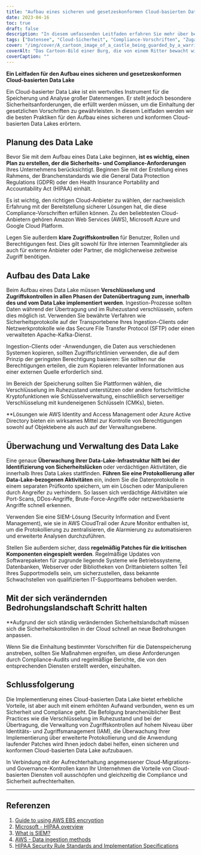 ```yaml
---
title: "Aufbau eines sicheren und gesetzeskonformen Cloud-basierten Data Lake: Bewährte Verfahren zum Schutz gespeicherter Daten"
date: 2023-04-16
toc: true
draft: false
description: "In diesem umfassenden Leitfaden erfahren Sie mehr über bewährte Verfahren für Sicherheit und Compliance bei der Planung, Erstellung und Verwaltung von Cloud-basierten Data Lakes."
tags: ["Datensee", "Cloud-Sicherheit", "Compliance-Vorschriften", "Zugangskontrollen", "Verschlüsselung", "AWS", "Azure", "HIPAA", "GDPR", "Überwachung", "Flicken", "Cybersicherheit", "SIEM-Lösung", "IT-Support-Teams", "Bedrohungslandschaft", "Cloud-Migration", "Cloud-Governance"]
cover: "/img/cover/A_cartoon_image_of_a_castle_being_guarded_by_a_warrior.png"
coverAlt: "Das Cartoon-Bild einer Burg, die von einem Ritter bewacht wird, symbolisiert das Konzept eines starken Schutzes für sichere und konforme Cloud-basierte Speicherung"
coverCaption: ""
---
```


**Ein Leitfaden für den Aufbau eines sicheren und gesetzeskonformen Cloud-basierten Data Lake**

Ein Cloud-basierter Data Lake ist ein wertvolles Instrument für die Speicherung und Analyse großer Datenmengen. Er stellt jedoch besondere Sicherheitsanforderungen, die erfüllt werden müssen, um die Einhaltung der gesetzlichen Vorschriften zu gewährleisten. In diesem Leitfaden werden wir die besten Praktiken für den Aufbau eines sicheren und konformen Cloud-basierten Data Lakes erörtern.

## Planung des Data Lake

Bevor Sie mit dem Aufbau eines Data Lake beginnen, **ist es wichtig, einen Plan zu erstellen, der die Sicherheits- und Compliance-Anforderungen** Ihres Unternehmens berücksichtigt. Beginnen Sie mit der Erstellung eines Rahmens, der Branchenstandards wie die General Data Protection Regulations (GDPR) oder den Health Insurance Portability and Accountability Act (HIPAA) einhält.

Es ist wichtig, den richtigen Cloud-Anbieter zu wählen, der nachweislich Erfahrung mit der Bereitstellung sicherer Lösungen hat, die diese Compliance-Vorschriften erfüllen können. Zu den beliebtesten Cloud-Anbietern gehören Amazon Web Services (AWS), Microsoft Azure und Google Cloud Platform.

Legen Sie außerdem **klare Zugriffskontrollen** für Benutzer, Rollen und Berechtigungen fest. Dies gilt sowohl für Ihre internen Teammitglieder als auch für externe Anbieter oder Partner, die möglicherweise zeitweise Zugriff benötigen.

## Aufbau des Data Lake

Beim Aufbau eines Data Lake müssen **Verschlüsselung und Zugriffskontrollen in allen Phasen der Datenübertragung zum, innerhalb des und vom Data Lake implementiert werden**. Ingestion-Prozesse sollten Daten während der Übertragung und im Ruhezustand verschlüsseln, sofern dies möglich ist. Verwenden Sie bewährte Verfahren wie Sicherheitsprotokolle auf der Transportebene Ihres Ingestion-Clients oder Netzwerkprotokolle wie das Secure File Transfer Protocol (SFTP) oder einen verwalteten Apache-Kafka-Dienst.

Ingestion-Clients oder -Anwendungen, die Daten aus verschiedenen Systemen kopieren, sollten Zugriffsrichtlinien verwenden, die auf dem Prinzip der geringsten Berechtigung basieren: Sie sollten nur die Berechtigungen erteilen, die zum Kopieren relevanter Informationen aus einer externen Quelle erforderlich sind.

Im Bereich der Speicherung sollten Sie Plattformen wählen, die Verschlüsselung im Ruhezustand unterstützen oder andere fortschrittliche Kryptofunktionen wie Schlüsselverwaltung, einschließlich serverseitiger Verschlüsselung mit kundeneigenen Schlüsseln (CMKs), bieten.

**Lösungen wie AWS Identity and Access Management oder Azure Active Directory bieten ein wirksames Mittel zur Kontrolle von Berechtigungen sowohl auf Objektebene als auch auf der Verwaltungsebene.

## Überwachung und Verwaltung des Data Lake

Eine genaue **Überwachung Ihrer Data-Lake-Infrastruktur hilft bei der Identifizierung von Sicherheitslücken** oder verdächtigen Aktivitäten, die innerhalb Ihres Data Lakes stattfinden. **Führen Sie eine Protokollierung aller Data-Lake-bezogenen Aktivitäten** ein, indem Sie die Datenprotokolle in einem separaten Prüfkonto speichern, um ein Löschen oder Manipulieren durch Angreifer zu verhindern. So lassen sich verdächtige Aktivitäten wie Port-Scans, DDos-Angriffe, Brute-Force-Angriffe oder netzwerkbasierte Angriffe schnell erkennen.

Verwenden Sie eine SIEM-Lösung (Security Information and Event Management), wie sie in AWS CloudTrail oder Azure Monitor enthalten ist, um die Protokollierung zu zentralisieren, die Alarmierung zu automatisieren und erweiterte Analysen durchzuführen.

Stellen Sie außerdem sicher, dass **regelmäßig Patches für die kritischen Komponenten eingespielt werden**. Regelmäßige Updates von Softwarepaketen für zugrunde liegende Systeme wie Betriebssysteme, Datenbanken, Webserver oder Bibliotheken von Drittanbietern sollten Teil Ihres Supportmodells sein, um sicherzustellen, dass bekannte Schwachstellen von qualifizierten IT-Supportteams behoben werden.

## Mit der sich verändernden Bedrohungslandschaft Schritt halten

**Aufgrund der sich ständig verändernden Sicherheitslandschaft müssen sich die Sicherheitskontrollen in der Cloud schnell an neue Bedrohungen anpassen.

Wenn Sie die Einhaltung bestimmter Vorschriften für die Datenspeicherung anstreben, sollten Sie Maßnahmen ergreifen, um diese Anforderungen durch Compliance-Audits und regelmäßige Berichte, die von den entsprechenden Diensten erstellt werden, einzuhalten.

## Schlussfolgerung

Die Implementierung eines Cloud-basierten Data Lake bietet erhebliche Vorteile, ist aber auch mit einem erhöhten Aufwand verbunden, wenn es um Sicherheit und Compliance geht. Die Befolgung branchenüblicher Best Practices wie die Verschlüsselung im Ruhezustand und bei der Übertragung, die Verwaltung von Zugriffskontrollen auf hohem Niveau über Identitäts- und Zugriffsmanagement (IAM), die Überwachung Ihrer Implementierung über erweiterte Protokollierung und die Anwendung laufender Patches wird Ihnen jedoch dabei helfen, einen sicheren und konformen Cloud-basierten Data Lake aufzubauen.

In Verbindung mit der Aufrechterhaltung angemessener Cloud-Migrations- und Governance-Kontrollen kann Ihr Unternehmen die Vorteile von Cloud-basierten Diensten voll ausschöpfen und gleichzeitig die Compliance und Sicherheit aufrechterhalten.

_______

## Referenzen

1. [Guide to using AWS EBS encryption](https://docs.aws.amazon.com/AWSEC2/latest/UserGuide/AMIEncryption.html)
2. [Microsoft - HIPAA overview](https://learn.microsoft.com/en-us/azure/compliance/offerings/offering-hipaa-us)
3. [What is SIEM?](https://www.varonis.com/blog/what-is-siem)
4. [AWS - Data ingestion methods](https://docs.aws.amazon.com/whitepapers/latest/building-data-lakes/data-ingestion-methods.html)
5. [HIPAA Security Rule Standards and Implementation Specifications](https://www.hhs.gov/hipaa/for-professionals/security/laws-regulations/index.html)